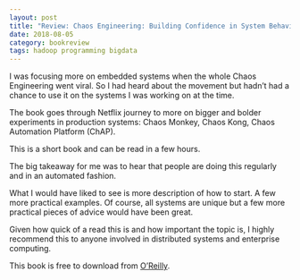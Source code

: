 ```yaml
---
layout: post
title: "Review: Chaos Engineering: Building Confidence in System Behavior through Experiments, 2017, 1st ed"
date: 2018-08-05
category: bookreview
tags: hadoop programming bigdata
---
```


I was focusing more on embedded systems when the whole Chaos Engineering went viral. So I had heard about the movement but hadn’t had a chance to use it on the systems I was working on at the time.

The book goes through Netflix journey to more on bigger and bolder experiments in production systems:  Chaos Monkey, Chaos Kong, Chaos Automation Platform (ChAP).

This is a short book and can be read in a few hours.

The big takeaway for me was to hear that people are doing this regularly and in an automated fashion.

What I would have liked to see is more description of how to start. A few more practical examples. Of course, all systems are unique but a few more practical pieces of advice would have been great.

Given how quick of a read this is and how important the topic is, I highly recommend this to anyone involved in distributed systems and enterprise computing.

This book is free to download from [O’Reilly](https://www.oreilly.com/webops-perf/free/files/chaos-engineering.pdf?mkt_tok=eyJpIjoiTW1Rd05tUXdZakU1T1RoaiIsInQiOiJ4MHdcLzlVWnJCaThIQzJxK0VTQ2oyZFMyOWhCUjFjSGZkMExSSHpBdUlIMXd6YzQ3S3RBc29vVjVMWGpqZ2xxM1NMaHRPTnRcL1p3RWd0Q3RmeU9NcEtQZW42Yk82Wk9DZkVvOUJDbEgwWjJiTm91WnNRdEc0emsweHhOa09YdThmIn0%3D).
